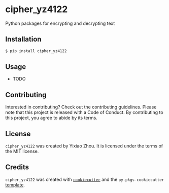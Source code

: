# cipher_yz4122

Python packages for encrypting and decrypting text

## Installation

```bash
$ pip install cipher_yz4122
```

## Usage

- TODO

## Contributing

Interested in contributing? Check out the contributing guidelines. Please note that this project is released with a Code of Conduct. By contributing to this project, you agree to abide by its terms.

## License

`cipher_yz4122` was created by Yixiao Zhou. It is licensed under the terms of the MIT license.

## Credits

`cipher_yz4122` was created with [`cookiecutter`](https://cookiecutter.readthedocs.io/en/latest/) and the `py-pkgs-cookiecutter` [template](https://github.com/py-pkgs/py-pkgs-cookiecutter).
